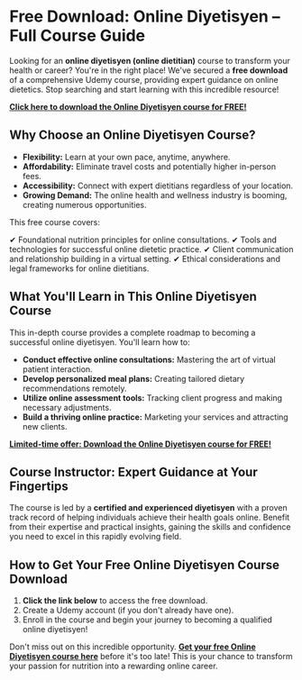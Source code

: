 # Free Download: Online Diyetisyen – Full Course Guide

Looking for an **online diyetisyen (online dietitian)** course to transform your health or career? You're in the right place! We've secured a **free download** of a comprehensive Udemy course, providing expert guidance on online dietetics. Stop searching and start learning with this incredible resource!

[**Click here to download the Online Diyetisyen course for FREE!**](https://udemywork.com/online-diyetisyen)

## Why Choose an Online Diyetisyen Course?

*   **Flexibility:** Learn at your own pace, anytime, anywhere.
*   **Affordability:** Eliminate travel costs and potentially higher in-person fees.
*   **Accessibility:** Connect with expert dietitians regardless of your location.
*   **Growing Demand:** The online health and wellness industry is booming, creating numerous opportunities.

This free course covers:

✔ Foundational nutrition principles for online consultations.
✔ Tools and technologies for successful online dietetic practice.
✔ Client communication and relationship building in a virtual setting.
✔ Ethical considerations and legal frameworks for online dietitians.

## What You'll Learn in This Online Diyetisyen Course

This in-depth course provides a complete roadmap to becoming a successful online diyetisyen. You'll learn how to:

*   **Conduct effective online consultations:** Mastering the art of virtual patient interaction.
*   **Develop personalized meal plans:** Creating tailored dietary recommendations remotely.
*   **Utilize online assessment tools:** Tracking client progress and making necessary adjustments.
*   **Build a thriving online practice:** Marketing your services and attracting new clients.

[**Limited-time offer: Download the Online Diyetisyen course for FREE!**](https://udemywork.com/online-diyetisyen)

## Course Instructor: Expert Guidance at Your Fingertips

The course is led by a **certified and experienced diyetisyen** with a proven track record of helping individuals achieve their health goals online. Benefit from their expertise and practical insights, gaining the skills and confidence you need to excel in this rapidly evolving field.

## How to Get Your Free Online Diyetisyen Course Download

1.  **Click the link below** to access the free download.
2.  Create a Udemy account (if you don't already have one).
3.  Enroll in the course and begin your journey to becoming a qualified online diyetisyen!

Don't miss out on this incredible opportunity. **[Get your free Online Diyetisyen course here](https://udemywork.com/online-diyetisyen)** before it's too late! This is your chance to transform your passion for nutrition into a rewarding online career.
